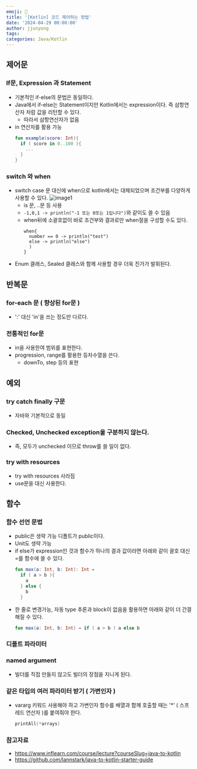 ```yaml
---
emoji: 🧢
title: '[Kotlin] 코드 제어하는 방법'
date: '2024-04-29 00:00:00'
author: jjunyong
tags:
categories: Java/Kotlin
---
```


## 제어문

### If문, Expression 과 Statement

- 기본적인 if-else의 문법은 동일하다.
- Java에서 if-else는 Statement이지만 Kotlin에서는 expression이다. 즉 삼항연산자 처럼 값을 리턴할 수 있다.
  - 따라서 삼항연산자가 없음
- in 연산자를 활용 가능
  ```kotlin
  fun example(score: Int){
    if ( score in 0..100 ){
      ...
    }
  }
  ```

### switch 와 when

- switch case 문 대신에 when으로 kotlin에서는 대체되었으며 조건부를 다양하게 사용할 수 있다.
  ![image1](./image1.png)
  - is 문, ..문 등 사용
  - `-1,0,1 -> println("-1 또는 0또는 1입니다")`와 같이도 쓸 수 있음
  - when뒤에 소괄호없이 바로 조건부와 결과로만 when절을 구성할 수도 있다.
    ```
    when{
      number == 0 -> println("test")
      else -> println("else")
      )
    }
    ```
- Enum 클래스, Sealed 클래스와 함께 사용할 경우 더욱 진가가 발휘된다.

## 반복문

### for-each 문 ( 향상된 for문 )

- ':' 대신 'in'을 쓰는 정도만 다르다.

### 전통적인 for문

- in을 사용한여 범위를 표현한다.
- progression, range를 활용한 등차수열을 쓴다.
  - downTo, step 등의 표현

## 예외

### try catch finally 구문

- 자바와 기본적으로 동일

### Checked, Unchecked exception울 구분하지 않는다.

- 즉, 모두가 unchecked 이므로 throw를 쓸 일이 없다.

### try with resources

- try with resources 사라짐
- use문을 대신 사용한다.

## 함수

### 함수 선언 문법

- public은 생략 가능 디폴트가 public이다.
- Unit도 생략 가능
- if else가 expression인 것과 함수가 하나의 결과 값이라면 아래와 같이 괄호 대신 =를 함수에 쓸 수 있다.
  ```kotlin
  fun max(a: Int, b: Int): Int =
    if ( a > b ){
      a
    } else {
      b
    }
  ```
- 한 줄로 변경가능, 자동 type 추론과 block이 없음을 활용하면 아래와 같이 더 간결해질 수 있다.
  ```kotlin
  fun max(a: Int, b: Int) = if ( a > b ) a else b
  ```

### 디폴트 파라미터

### named argument

- 빌더를 직접 만들지 않고도 빌더의 장점을 지니게 된다.

### 같은 타입의 여러 파라미터 받기 ( 가변인자 )

- vararg 키워드 사용해야 하고 가변인자 함수를 배열과 함께 호출할 때는 '\*' ( 스프레드 연산자 )를 붙여줘야 한다.

  ```kotlin
  printAll(*arrays)
  ```

### 참고자료

- https://www.inflearn.com/course/lecture?courseSlug=java-to-kotlin
- https://github.com/lannstark/java-to-kotlin-starter-guide
